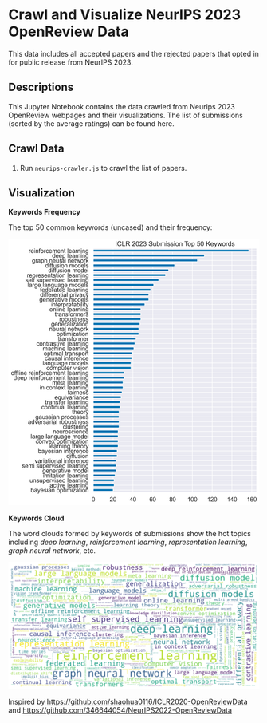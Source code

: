 # Crawl and Visualize NeurIPS 2023 OpenReview Data
This data includes all accepted papers and the rejected papers that opted in for public release from NeurIPS 2023.





## Descriptions

This Jupyter Notebook contains the data crawled from Neurips 2023 OpenReview webpages and their visualizations. The list of submissions (sorted by the average ratings) can be found here.




## Crawl Data
1. Run `neurips-crawler.js` to crawl the list of papers.



## Visualization

**Keywords Frequency**

The top 50 common keywords (uncased) and their frequency:

<p align="center">
    <img src="assets/keywords.png" width="720"/>
</p>

**Keywords Cloud**

The word clouds formed by keywords of submissions show the hot topics including *deep learning*, *reinforcement learning*, *representation learning*, *graph neural network*, etc.

<p align="center">
    <img src="assets/wordcloud.png" width="720"/>
</p>


Inspired by https://github.com/shaohua0116/ICLR2020-OpenReviewData and https://github.com/346644054/NeurIPS2022-OpenReviewData


